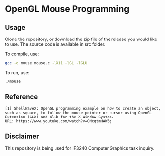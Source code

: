 # OpenGL Mouse Programming

## Usage

Clone the repository, or download the zip file of the release you would like to use. The source code is available in src folder. 

To compile, use:
```bash
gcc -o mouse mouse.c -lX11 -lGL -lGLU
```

To run, use:
```bash
./mouse
```

## Reference

```
[1] ShellWaveX: OpenGL programming example on how to create an object, such as square, to follow the mouse pointer or cursor using OpenGL Extension (GLX) and Xlib for the X Window System.
URL: https://www.youtube.com/watch?v=ONcqtmHAW3g
```

## Disclaimer

This repository is being used for IF3240 Computer Graphics task inquiry.
